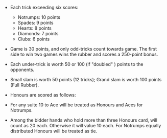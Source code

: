 * Each trick exceeding six scores:

  * Notrumps: 10 points
  * Spades: 9 points
  * Hearts: 8 points
  * Diamonds: 7 points
  * Clubs: 6 points

* Game is 30 points, and only odd-tricks count towards game. The first side to win two games wins the rubber and scores a 250-point bonus.

* Each under-trick is worth 50 or 100 (if "doubled" ) points to the opponents.

* Small slam is worth 50 points (12 tricks); Grand slam is worth 100 points (Full Rubber).

* Honours are scored as follows:

* For any suite 10 to Ace will be treated as Honours and Aces for Notrumps.

* Among the bidder hands who hold more than three Honours card, will count as 20 each. Otherwise it will value 10 each. For Notrumps equally distributed
  Honours will be treated as tie.
